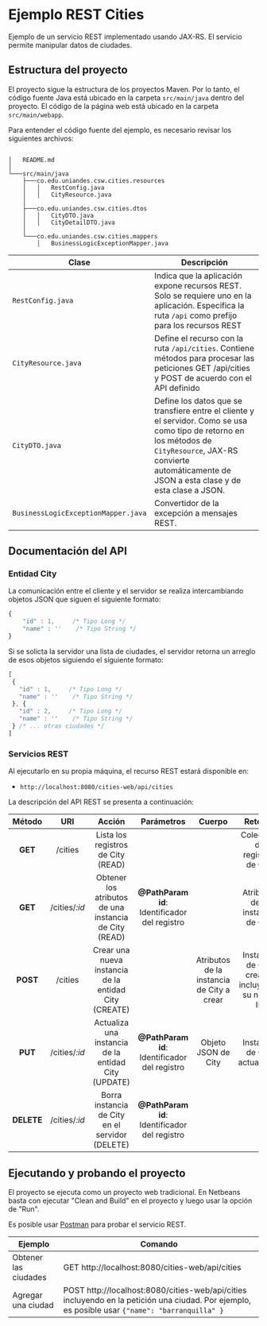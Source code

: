 # Ejemplo REST Cities

Ejemplo de un servicio REST implementado usando JAX-RS. 
El servicio permite manipular datos de ciudades. 

## Estructura del proyecto

El proyecto sigue la estructura de los proyectos Maven. 
Por lo tanto, el código fuente Java está ubicado en la carpeta `src/main/java` dentro del proyecto.
El código de la página web está ubicado en la carpeta `src/main/webapp`. 

Para entender el código fuente del ejemplo, es necesario revisar los siguientes archivos:

```

│   README.md
│
└───src/main/java
    ├───co.edu.uniandes.csw.cities.resources
    │   │   RestConfig.java
    │   │   CityResource.java
    │
    ├───co.edu.uniandes.csw.cities.dtos
    │   │   CityDTO.java
    │	│   CityDetailDTO.java
    │   
    └───co.edu.uniandes.csw.cities.mappers
        │   BusinessLogicExceptionMapper.java        
```

| Clase | Descripción |
| ----- | ----------- |
| `RestConfig.java` | Indica que la aplicación expone recursos REST. Solo se requiere uno en la aplicación. Especifica la ruta `/api` como prefijo para los recursos REST |
| `CityResource.java` | Define el recurso con la ruta `/api/cities`. Contiene métodos para procesar las peticiones GET /api/cities y POST de acuerdo con el API definido |
| `CityDTO.java` | Define los datos que se transfiere entre el cliente y el servidor. Como se usa como tipo de retorno en los métodos de `CityResource`, JAX-RS convierte automáticamente de JSON a esta clase y de esta clase a JSON.  |
| `BusinessLogicExceptionMapper.java` | Convertidor de la excepción a mensajes REST. |


## Documentación del API

### Entidad City

La comunicación entre el cliente y el servidor se realiza intercambiando objetos JSON que siguen el siguiente formato:

```javascript
{
    "id" : 1,     /* Tipo Long */
    "name" : ''    /* Tipo String */
}
```

Si se solicta la servidor una lista de ciudades, el servidor retorna un arreglo de esos objetos siguiendo el siguiente formato: 

 ```javascript
[ 
  {
    "id" : 1,     /* Tipo Long */
    "name" : ''    /* Tipo String */
  }, {
    "id" : 2,     /* Tipo Long */
    "name" : ''    /* Tipo String */
  } /* ... otras ciudades */   
]
```

### Servicios REST

Al ejecutarlo en su propia máquina, el recurso REST estará disponible en:
*  `http://localhost:8080/cities-web/api/cities` 

La descripción del API REST se presenta a continuación:

Método|URI|Acción|Parámetros|Cuerpo|Retorno
:--:|:--:|:--:|:--:|:--:|:--:
**GET**|/cities|Lista los registros de City (READ)|||Colección de registros de City 
**GET**|/cities/*:id*|Obtener los atributos de una instancia de City (READ)|**@PathParam id**: Identificador del registro||Atributos de la instancia de City
**POST**|/cities|Crear una nueva instancia de la entidad City (CREATE)||Atributos de la instancia de City a crear|Instancia de City creada, incluyendo su nuevo ID
**PUT**|/cities/*:id*|Actualiza una instancia de la entidad City (UPDATE)|**@PathParam id**: Identificador del registro|Objeto JSON de City|Instancia de City actualizada
**DELETE**|/cities/*:id*|Borra instancia de City en el servidor (DELETE)|**@PathParam id**: Identificador del registro||



## Ejecutando y probando el proyecto

El proyecto se ejecuta como un proyecto web tradicional. 
En Netbeans basta con ejecutar "Clean and Build" en el proyecto y luego usar la opción de "Run".

Es posible usar [Postman](http://www.getpostman.com/) para probar el servicio REST.

| Ejemplo | Comando |
| ------- | ------- |
| Obtener las ciudades | GET http://localhost:8080/cities-web/api/cities |
| Agregar una ciudad   | POST http://localhost:8080/cities-web/api/cities  incluyendo en la petición una ciudad. Por ejemplo, es posible usar `{"name": "barranquilla" }` |
